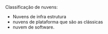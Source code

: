 Classificação de nuvens: 

- Nuvens de infra estrutura
- nuvens de plataforma que são as clássicas
- nuvem de software.

